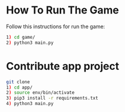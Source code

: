 # How To Run The Game

Follow this instructions for run the game:

```sh
1) cd game/ 
2) python3 main.py
```

# Contribute app project

```sh
git clone
1) cd app/ 
2) source env/bin/activate
3) pip3 install -r requirements.txt
4) python3 main.py
```